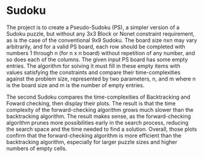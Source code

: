 # Sudoku
The project is to create a Pseudo-Sudoku (PS), a simpler version of a Sudoku puzzle, but without any 3x3 Block or Nonet constraint requirement, as is the case of the conventional 9x9 Sudoku. The board size nxn may vary arbitrarily, and for a valid PS board, each row should be completed with numbers 1 through n (for n x n board) without repetition of any number, and so does each of the columns. The given input PS board has some empty entries. The algorithm for solving it must fill in these empty items with values satisfying the constraints and compare their time-complexities against the problem size, represented by two parameters, n, and m where n is the board size and m is the number of empty entries.

The second Sudoku compares the time-complexities of Backtracking and Foward checking, then display their plots. The result is that the time complexity of the forward-checking algorithm grows much slower than the backtracking algorithm. The result makes sense, as the forward-checking algorithm prunes more possibilities early in the search process, reducing the search space and the time needed to find a solution. Overall, those plots confirm that the forward-checking algorithm is more efficient than the backtracking algorithm, especially for larger puzzle sizes and higher numbers of empty cells. 
